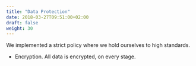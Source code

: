 ```yaml
---
title: "Data Protection"
date: 2018-03-27T09:51:00+02:00
draft: false
weight: 30
---
```


We implemented a strict policy where we hold ourselves to high standards.

<!--more-->

* Encryption. All data is encrypted, on every stage.

